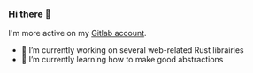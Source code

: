 ### Hi there 👋

I'm more active on my [Gitlab account](https://gitlab.com/nifou).

- 🔭 I’m currently working on several web-related Rust librairies
- 🌱 I’m currently learning how to make good abstractions

